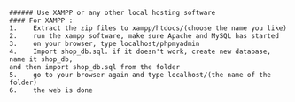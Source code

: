    ###### Use XAMPP or any other local hosting software
    #### For XAMPP : 
    1.    Extract the zip files to xampp/htdocs/(choose the name you like)
    2.    run the xampp software, make sure Apache and MySQL has started
    3.    on your browser, type localhost/phpmyadmin
    4.    Import shop_db.sql. if it doesn't work, create new database, name it shop_db,
    and then import shop_db.sql from the folder
    5.    go to your browser again and type localhost/(the name of the folder)
    6.    the web is done

